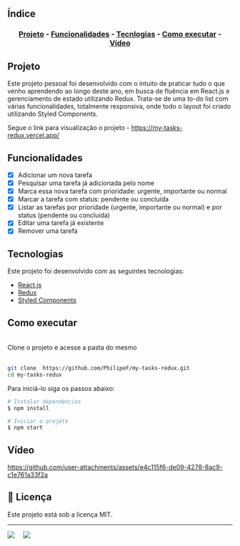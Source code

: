 ## Índice

<h3 align="center">

[Projeto](#projeto) -
[Funcionalidades](#funcionalidades) -
[Tecnlogias](#tecnologias) -
[Como executar](#como-executar) -
[Vídeo](#vídeo)
</h3>

## Projeto

Este projeto pessoal foi desenvolvido com o intuito de praticar tudo o que venho aprendendo ao longo deste ano, em busca de fluência em React.js e gerenciamento de estado utilizando Redux. Trata-se de uma to-do list com várias funcionalidades, totalmente responsiva, onde todo o layout foi criado utilizando Styled Components.

Segue o link para visualização o projeto - <https://my-tasks-redux.vercel.app/>

## Funcionalidades

- [x] Adicionar um nova tarefa
- [x] Pesquisar uma tarefa já adicionada pelo nome
- [x] Marca essa nova tarefa com prioridade: urgente, importante ou normal
- [x] Marcar a tarefa com status: pendente ou concluída
- [x] Listar as tarefas por prioridade (urgente, importante ou normal) e por status (pendente ou concluída)
- [x] Editar uma tarefa já existente
- [x] Remover uma tarefa

## Tecnologias

Este projeto foi desenvolvido com as seguintes tecnologias:
<br>

- [React.js](https://react.dev/)
- [Redux](https://redux.js.org/)
- [Styled Components](https://styled-components.com/)

## Como executar

<br>
Clone o projeto e acesse a pasta do mesmo
<br>
<br>

```bash
git clone  https://github.com/PhilipeF/my-tasks-redux.git
cd my-tasks-redux
```

Para iniciá-lo siga os passos abaixo:

```bash
# Instalar dependencias
$ npm install

# Iniciar o projeto
$ npm start

```

## Vídeo


https://github.com/user-attachments/assets/e4c115f6-de09-4278-8ac9-c1e761a33f2a


<h2 id="license">📝 Licença</h2>

Este projeto está sob a licença MIT.

---
<div style="display: flex;">
  <a href="https://www.linkedin.com/in/philipef-dev" target="_blank"><img src="https://img.shields.io/badge/-LinkedIn-%230077B5?style=for-the-badge&logo=linkedin&logoColor=white" style="margin-right: 2vw" target="_blank"></a>
  <a href="mailto:philipefdev@gmail.com"><img src="https://img.shields.io/badge/-Gmail-%23333?style=for-the-badge&logo=gmail&logoColor=white" style="margin-right: 2vw" target="_blank"></a>

</div>
